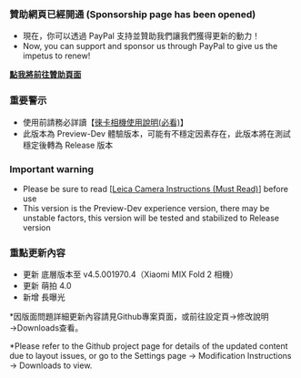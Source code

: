 ### 贊助網頁已經開通 (Sponsorship page has been opened)
- 現在，你可以透過 PayPal 支持並贊助我們讓我們獲得更新的動力！
- Now, you can support and sponsor us through PayPal to give us the impetus to renew!

**[點我將前往贊助頁面](https://paypal.me/holybear0610)**

### 重要警示
- 使用前請務必詳讀【[徠卡相機使用說明(必看)](https://github.com/a406010503/Miui_Camera/blob/main/Leica.md)】
- 此版本為 Preview-Dev 體驗版本，可能有不穩定因素存在，此版本將在測試穩定後轉為 Release 版本

### Important warning
- Please be sure to read [[Leica Camera Instructions (Must Read)](https://github.com/a406010503/Miui_Camera/blob/main/Leica_en.md)] before use
- This version is the Preview-Dev experience version, there may be unstable factors, this version will be tested and stabilized to Release version

### 重點更新內容
- 更新 底層版本至 v4.5.001970.4（Xiaomi MIX Fold 2 相機）
- 更新 萌拍 4.0
- 新增 長曝光

*因版面問題詳細更新內容請見Github專案頁面，或前往設定頁→修改說明→Downloads查看。

*Please refer to the Github project page for details of the updated content due to layout issues, or go to the Settings page → Modification Instructions → Downloads to view.
